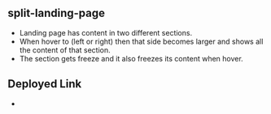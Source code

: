 ## split-landing-page

- Landing page has content in two different sections.
-  When hover to (left or right) then that side becomes larger and shows all the content of that section. 
-  The section gets freeze and it also freezes its content when hover.

## Deployed Link

- 
